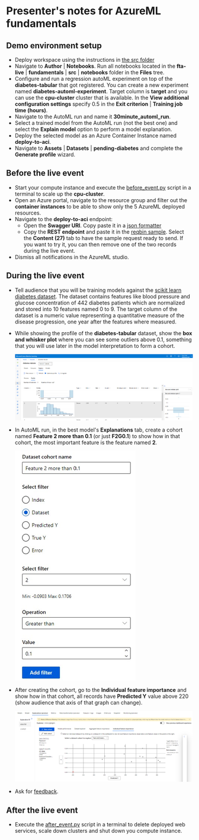 # Presenter's notes for AzureML fundamentals

## Demo environment setup

- Deploy workspace using the instructions in [the src folder](./src/README.md)
- Navigate to **Author** | **Notebooks**. Run all notebooks located in the **fta-live** | **fundamentals** | **src** | **notebooks** folder in the **Files** tree.
- Configure and run a regression autoML experiment on top of the **diabetes-tabular** that got registered. You can create a new experiment named **diabetes-automl-experiment**. Target column is **target** and you can use the **cpu-cluster** cluster that is available. In the **View additional configuration settings** specify 0.5 in the **Exit criterion** | **Training job time (hours)**.
- Navigate to the AutoML run and name it **30minute_automl_run**.
- Select a trained model from the AutoML run (not the best one) and select the **Explain model** option to perform a model explanation.
- Deploy the selected model as an Azure Container Instance named **deploy-to-aci**.
- Navigate to **Assets** | **Datasets** | **pending-diabetes** and complete the **Generate profile** wizard.

## Before the live event

- Start your compute instance and execute the [before_event.py](./src/before_event.py) script in a terminal to scale up the **cpu-cluster**.
- Open an Azure portal, navigate to the resource group and filter out the **container instances** to be able to show only the 5 AzureML deployed resources.
- Navigate to the **deploy-to-aci** endpoint:
  - Open the **Swagger URI**. Copy paste it in a [json formatter](https://www.jsonformatter.io/)
  - Copy the **REST endpoint** and paste it in the [reqbin sample](https://reqbin.com/etrbvco6). Select the **Content (27)** tab to have the sample request ready to send. If you want to try it, you can then remove one of the two records during the live event.
- Dismiss all notifications in the AzureML studio.

## During the live event

- Tell audience that you will be training models against the [scikit learn diabetes dataset](https://scikit-learn.org/stable/modules/generated/sklearn.datasets.load_diabetes.html). The dataset contains features like blood pressure and glucose concentration of 442 diabetes patients which are normalized and stored into 10 features named 0 to 9. The target column of the dataset is a numeric value representing a quantitative measure of the disease progression, one year after the features where measured.
- While showing the profile of the **diabetes-tabular** dataset, show the **box and whisker plot** where you can see some outliers above 0.1, something that you will use later in the model interpretation to form a cohort.

  ![Outliers in dataset profile](images/show_feature_2_outlier_more_than_0.1.png)
- In AutoML run, in the best model's **Explanations** tab, create a cohort named **Feature 2 more than 0.1** (or just **F2G0.1**) to show how in that cohort, the most important feature is the feature named **2**.

  ![Creating the cohort](images/explainer_cohort.jpg)
- After creating the cohort, go to the **Individual feature importance** and show how in that cohort, all records have **Predicted Y** value above 220 (show audience that axis of that graph can change).

  ![Cohort individual records](images/show_feature_2_individual_records.png)
- Ask for [feedback](https://aka.ms/ftaLive-feedback).

## After the live event

- Execute the [after_event.py](./src/after_event.py) script in a terminal to delete deployed web services, scale down clusters and shut down you compute instance.
